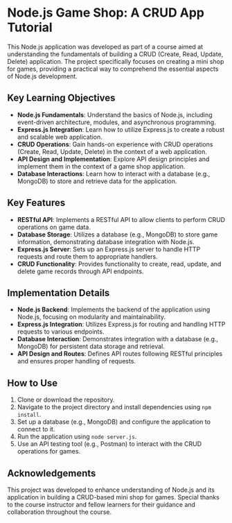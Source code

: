 # Node.js Game Shop: A CRUD App Tutorial

This Node.js application was developed as part of a course aimed at understanding the fundamentals of building a CRUD (Create, Read, Update, Delete) application. The project specifically focuses on creating a mini shop for games, providing a practical way to comprehend the essential aspects of Node.js development.

## Key Learning Objectives

- **Node.js Fundamentals**: Understand the basics of Node.js, including event-driven architecture, modules, and asynchronous programming.
- **Express.js Integration**: Learn how to utilize Express.js to create a robust and scalable web application.
- **CRUD Operations**: Gain hands-on experience with CRUD operations (Create, Read, Update, Delete) in the context of a web application.
- **API Design and Implementation**: Explore API design principles and implement them in the context of a game shop application.
- **Database Interactions**: Learn how to interact with a database (e.g., MongoDB) to store and retrieve data for the application.

## Key Features

- **RESTful API**: Implements a RESTful API to allow clients to perform CRUD operations on game data.
- **Database Storage**: Utilizes a database (e.g., MongoDB) to store game information, demonstrating database integration with Node.js.
- **Express.js Server**: Sets up an Express.js server to handle HTTP requests and route them to appropriate handlers.
- **CRUD Functionality**: Provides functionality to create, read, update, and delete game records through API endpoints.

## Implementation Details

- **Node.js Backend**: Implements the backend of the application using Node.js, focusing on modularity and maintainability.
- **Express.js Integration**: Utilizes Express.js for routing and handling HTTP requests to various endpoints.
- **Database Interaction**: Demonstrates integration with a database (e.g., MongoDB) for persistent data storage and retrieval.
- **API Design and Routes**: Defines API routes following RESTful principles and ensures proper handling of requests.

## How to Use

1. Clone or download the repository.
2. Navigate to the project directory and install dependencies using `npm install`.
3. Set up a database (e.g., MongoDB) and configure the application to connect to it.
4. Run the application using `node server.js`.
5. Use an API testing tool (e.g., Postman) to interact with the CRUD operations for games.

## Acknowledgements

This project was developed to enhance understanding of Node.js and its application in building a CRUD-based mini shop for games. Special thanks to the course instructor and fellow learners for their guidance and collaboration throughout the course.
